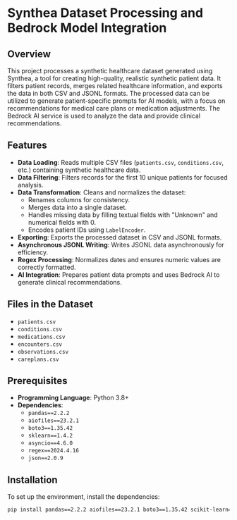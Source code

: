 # Synthea Dataset Processing and Bedrock Model Integration

## Overview

This project processes a synthetic healthcare dataset generated using Synthea, a tool for creating high-quality, realistic synthetic patient data. It filters patient records, merges related healthcare information, and exports the data in both CSV and JSONL formats. The processed data can be utilized to generate patient-specific prompts for AI models, with a focus on recommendations for medical care plans or medication adjustments. The Bedrock AI service is used to analyze the data and provide clinical recommendations.

## Features

- **Data Loading**: Reads multiple CSV files (`patients.csv`, `conditions.csv`, etc.) containing synthetic healthcare data.
- **Data Filtering**: Filters records for the first 10 unique patients for focused analysis.
- **Data Transformation**: Cleans and normalizes the dataset:
  - Renames columns for consistency.
  - Merges data into a single dataset.
  - Handles missing data by filling textual fields with "Unknown" and numerical fields with 0.
  - Encodes patient IDs using `LabelEncoder`.
- **Exporting**: Exports the processed dataset in CSV and JSONL formats.
- **Asynchronous JSONL Writing**: Writes JSONL data asynchronously for efficiency.
- **Regex Processing**: Normalizes dates and ensures numeric values are correctly formatted.
- **AI Integration**: Prepares patient data prompts and uses Bedrock AI to generate clinical recommendations.

## Files in the Dataset

- `patients.csv`
- `conditions.csv`
- `medications.csv`
- `encounters.csv`
- `observations.csv`
- `careplans.csv`

## Prerequisites

- **Programming Language**: Python 3.8+
- **Dependencies**:
  - `pandas==2.2.2`
  - `aiofiles==23.2.1`
  - `boto3==1.35.42`
  - `sklearn==1.4.2`
  - `asyncio==4.6.0`
  - `regex==2024.4.16`
  - `json==2.0.9`

## Installation

To set up the environment, install the dependencies:

```bash
pip install pandas==2.2.2 aiofiles==23.2.1 boto3==1.35.42 scikit-learn==1.4.2 regex==2024.4.16
